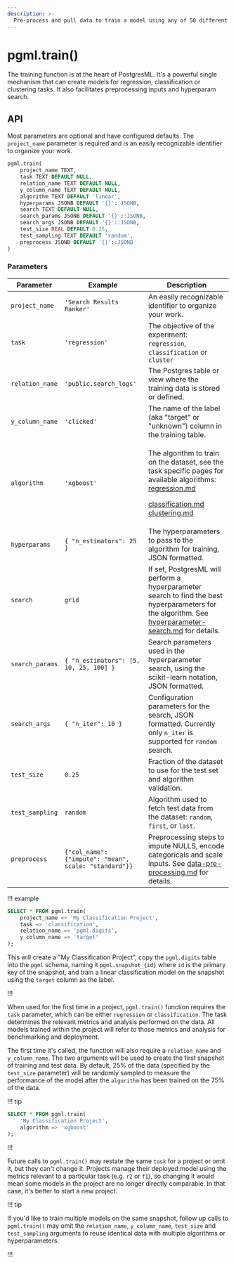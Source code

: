 ```yaml
---
description: >-
  Pre-process and pull data to train a model using any of 50 different ML algorithms.
---
```


# pgml.train()

The training function is at the heart of PostgresML. It's a powerful single mechanism that can create models for regression, classification or clustering tasks. It also facilitates preprocessing inputs and hyperparam search.

## API

Most parameters are optional and have configured defaults. The `project_name` parameter is required and is an easily recognizable identifier to organize your work.

```sql
pgml.train(
    project_name TEXT,
    task TEXT DEFAULT NULL,
    relation_name TEXT DEFAULT NULL,
    y_column_name TEXT DEFAULT NULL,
    algorithm TEXT DEFAULT 'linear',
    hyperparams JSONB DEFAULT '{}'::JSONB,
    search TEXT DEFAULT NULL,
    search_params JSONB DEFAULT '{}'::JSONB,
    search_args JSONB DEFAULT '{}'::JSONB,
    test_size REAL DEFAULT 0.25,
    test_sampling TEXT DEFAULT 'random',
    preprocess JSONB DEFAULT '{}'::JSONB
)
```

### Parameters

| Parameter       | Example                                               | Description                                                                                                                                                                                                                                                                                  |
| --------------- | ----------------------------------------------------- | -------------------------------------------------------------------------------------------------------------------------------------------------------------------------------------------------------------------------------------------------------------------------------------------- |
| `project_name`  | `'Search Results Ranker'`                             | An easily recognizable identifier to organize your work.                                                                                                                                                                                                                                     |
| `task`          | `'regression'`                                        | The objective of the experiment: `regression`,  `classification` or `cluster`                                                                                                                                                                                                                |
| `relation_name` | `'public.search_logs'`                                | The Postgres table or view where the training data is stored or defined.                                                                                                                                                                                                                     |
| `y_column_name` | `'clicked'`                                           | The name of the label (aka "target" or "unknown") column in the training table.                                                                                                                                                                                                              |
| `algorithm`     | `'xgboost'`                                           | <p>The algorithm to train on the dataset, see the task specific pages for available algorithms:<br><a data-mention href="regression.md">regression.md</a></p><p><a data-mention href="classification.md">classification.md</a><br><a data-mention href="clustering.md">clustering.md</a></p> |
| `hyperparams`   | `{ "n_estimators": 25 }`                              | The hyperparameters to pass to the algorithm for training, JSON formatted.                                                                                                                                                                                                                   |
| `search`        | `grid`                                                | If set, PostgresML will perform a hyperparameter search to find the best hyperparameters for the algorithm. See [hyperparameter-search.md](hyperparameter-search.md "mention") for details.                                                                                                  |
| `search_params` | `{ "n_estimators": [5, 10, 25, 100] }`                | Search parameters used in the hyperparameter search, using the scikit-learn notation, JSON formatted.                                                                                                                                                                                        |
| `search_args`   | `{ "n_iter": 10 }`                                    | Configuration parameters for the search, JSON formatted. Currently only `n_iter` is supported for `random` search.                                                                                                                                                                           |
| `test_size`     | `0.25`                                                | Fraction of the dataset to use for the test set and algorithm validation.                                                                                                                                                                                                                    |
| `test_sampling` | `random`                                              | Algorithm used to fetch test data from the dataset: `random`, `first`, or `last`.                                                                                                                                                                                                            |
| `preprocess`    | `{"col_name": {"impute": "mean", scale: "standard"}}` | Preprocessing steps to impute NULLS, encode categoricals and scale inputs. See [data-pre-processing.md](data-pre-processing.md "mention") for details.                                                                                                                                       |

!!! example

```sql
SELECT * FROM pgml.train(
    project_name => 'My Classification Project', 
    task => 'classification', 
    relation_name => 'pgml.digits',
    y_column_name => 'target'
);
```

This will create a "My Classification Project", copy the `pgml.digits` table into the `pgml` schema, naming it `pgml.snapshot_{id}` where `id` is the primary key of the snapshot, and train a linear classification model on the snapshot using the `target` column as the label.

!!!

When used for the first time in a project, `pgml.train()` function requires the `task` parameter, which can be either `regression` or `classification`. The task determines the relevant metrics and analysis performed on the data. All models trained within the project will refer to those metrics and analysis for benchmarking and deployment.

The first time it's called, the function will also require a `relation_name` and `y_column_name`. The two arguments will be used to create the first snapshot of training and test data. By default, 25% of the data (specified by the `test_size` parameter) will be randomly sampled to measure the performance of the model after the `algorithm` has been trained on the 75% of the data.

!!! tip

```sql
SELECT * FROM pgml.train(
    'My Classification Project',
    algorithm => 'xgboost'
);
```

!!!

Future calls to `pgml.train()` may restate the same `task` for a project or omit it, but they can't change it. Projects manage their deployed model using the metrics relevant to a particular task (e.g. `r2` or `f1`), so changing it would mean some models in the project are no longer directly comparable. In that case, it's better to start a new project.

!!! tip

If you'd like to train multiple models on the same snapshot, follow up calls to `pgml.train()` may omit the `relation_name`, `y_column_name`, `test_size` and `test_sampling` arguments to reuse identical data with multiple algorithms or hyperparameters.

!!!
